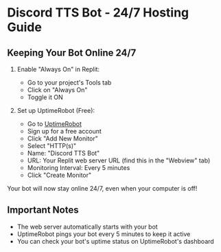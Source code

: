 # Discord TTS Bot - 24/7 Hosting Guide

## Keeping Your Bot Online 24/7

1. Enable "Always On" in Replit:
   - Go to your project's Tools tab
   - Click on "Always On"
   - Toggle it ON

2. Set up UptimeRobot (Free):
   - Go to [UptimeRobot](https://uptimerobot.com/)
   - Sign up for a free account
   - Click "Add New Monitor"
   - Select "HTTP(s)"
   - Name: "Discord TTS Bot"
   - URL: Your Replit web server URL (find this in the "Webview" tab)
   - Monitoring Interval: Every 5 minutes
   - Click "Create Monitor"

Your bot will now stay online 24/7, even when your computer is off!

## Important Notes
- The web server automatically starts with your bot
- UptimeRobot pings your bot every 5 minutes to keep it active
- You can check your bot's uptime status on UptimeRobot's dashboard
